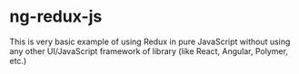 # ng-redux-js

This is very basic example of using Redux in pure JavaScript without using any other UI/JavaScript framework of library (like React, Angular, Polymer, etc.)  
